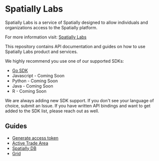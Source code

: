 # Spatially Labs

Spatially Labs is a service of Spatially designed to allow individuals and organizations access to the Spatially platform.

For more information visit: [Spatially Labs](https://spatially.com/labs)

This repository contains API documentation and guides on how to use Spatially Labs product and services.

We highly recommend you use one of our supported SDKs:

* [Go SDK](https://github.com/Spatially/go-spatially)
* Javascript - Coming Soon
* Python - Coming Soon
* Java - Coming Soon
* R - Coming Soon

We are always adding new SDK support. If you don't see your language of choice, submit an Issue. If you have written API bindings and want to get added to the SDK list, please reach out as well.

## Guides

* [Generate access token](https://github.com/Spatially/labs/blob/master/API.md)
* [Active Trade Area](https://github.com/Spatially/labs/blob/master/ATA.md)
* [Spatially DB](https://github.com/Spatially/labs/blob/master/DB.md)
* [Grid](https://github.com/Spatially/labs/blob/master/Grid.md)
